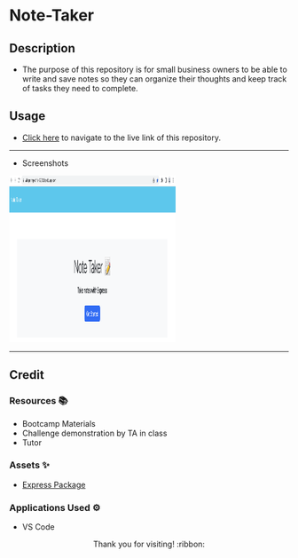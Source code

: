 # Note-Taker

## Description

- The purpose of this repository is for small business owners to be able to write and save notes so they can organize their thoughts and keep track of tasks they need to complete.


## Usage

- [Click here](*) to navigate to the live link of this repository.

---------------------------

- Screenshots

<img src="./demo-images/demo1.png" width="300" height="300">

---------------------------

## Credit

### Resources :books:
- Bootcamp Materials
- Challenge demonstration by TA in class
- Tutor

### Assets :sparkles:
- [Express Package](https://www.npmjs.com/package/express/v/4.16.4)

### Applications Used :gear:
- VS Code

<p align="center">Thank you for visiting! :ribbon:</p>